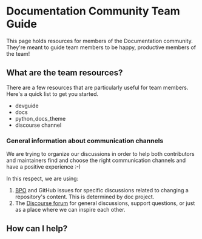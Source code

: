 # Documentation Community Team Guide

This page holds resources for members of the Documentation community.
They're meant to guide team members to be happy, productive members of the
team!

## What are the team resources?

There are a few resources that are particularly useful for team members. Here's
a quick list to get you started.
- devguide
- docs
- python_docs_theme
- discourse channel


### General information about communication channels

We are trying to organize our discussions in order to help both contributors and
maintainers find and choose the right communication channels and have a positive experience :-)

In this respect, we are using:
1. [BPO](https://bugs.python.org) and GitHub issues for specific discussions related to changing a repository's content. This is determined by doc project.
2. The [Discourse forum](http://discuss.python.org/) for general discussions, support
questions, or just as a place where we can inspire each other.

## How can I help?


